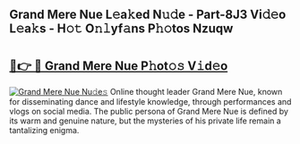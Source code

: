 ## Grand Mere Nue L𝚎a𝚔ed N𝚞𝚍e - Part-8J3 Vi𝚍𝚎o L𝚎a𝚔s - H𝚘𝚝 O𝚗𝚕yf𝚊ns P𝚑𝚘tos Nzuqw

# <h2><a href="http://kf65ub7.oniu.top/?m=Grand+Mere+Nue">🔗👉 🔴 Grand Mere Nue P𝚑ot𝚘𝚜 V𝚒d𝚎o</a></h2>

[![Grand Mere Nue Nu𝚍e𝚜](https://i.imgur.com/0qMVB7G.gif)](http://kf65ub7.oniu.top/?m=Grand+Mere+Nue)
Online thought leader Grand Mere Nue, known for disseminating dance and lifestyle knowledge, through performances and vlogs on social media. The public persona of Grand Mere Nue is defined by its warm and genuine nature, but the mysteries of his private life remain a tantalizing enigma.  

